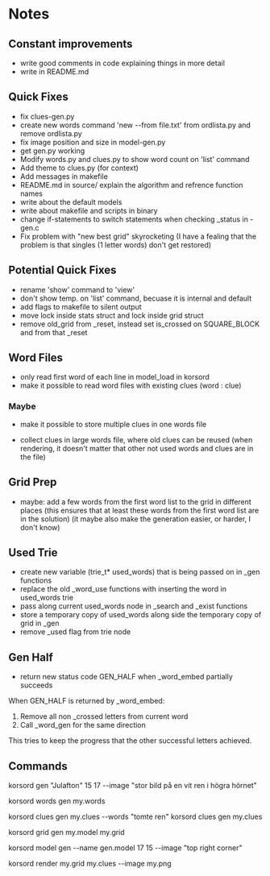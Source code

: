 # Notes

## Constant improvements
- write good comments in code explaining things in more detail
- write in README.md

## Quick Fixes
- fix clues-gen.py
- create new words command 'new --from file.txt' from ordlista.py and remove ordlista.py
- fix image position and size in model-gen.py
- get gen.py working
- Modify words.py and clues.py to show word count on 'list' command
- Add theme to clues.py (for context)
- Add messages in makefile
- README.md in source/ explain the algorithm and refrence function names
- write about the default models
- write about makefile and scripts in binary
- change if-statements to switch statements when checking _status in -gen.c
- Fix problem with "new best grid" skyrocketing
  (I have a fealing that the problem is that singles (1 letter words) don't get restored)

## Potential Quick Fixes
- rename 'show' command to 'view'
- don't show temp. on 'list' command, becuase it is internal and default
- add flags to makefile to silent output
- move lock inside stats struct and lock inside grid struct
- remove old_grid from _reset, instead set is_crossed on SQUARE_BLOCK and from that _reset

## Word Files
- only read first word of each line in model_load in korsord
- make it possible to read word files with existing clues (word : clue)

### Maybe
- make it possible to store multiple clues in one words file
* collect clues in large words file, where old clues can be reused
  (when rendering, it doesn't matter that other not used words and clues are in the file)

## Grid Prep
- maybe: add a few words from the first word list to the grid in different places
  (this ensures that at least these words from the first word list are in the solution)
  (it maybe also make the generation easier, or harder, I don't know)

## Used Trie
- create new variable (trie_t* used_words) that is being passed on in _gen functions
- replace the old _word_use functions with inserting the word in used_words trie
- pass along current used_words node in _search and _exist functions
- store a temporary copy of used_words along side the temporary copy of grid in _gen
- remove _used flag from trie node

## Gen Half
- return new status code GEN_HALF when _word_embed partially succeeds

When GEN_HALF is returned by _word_embed:
1. Remove all non _crossed letters from current word
2. Call _word_gen for the same direction

This tries to keep the progress that the other successful letters achieved.

## Commands

korsord gen "Julafton" 15 17 --image "stor bild på en vit ren i högra hörnet"

korsord words gen  my.words

korsord clues gen  my.clues --words "tomte ren"
korsord clues gen  my.clues

korsord grid  gen  my.model my.grid

korsord model gen --name gen.model 17 15 --image "top right corner"

korsord render my.grid my.clues --image my.png
